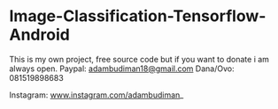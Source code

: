 # Image-Classification-Tensorflow-Android
This is my own project, free source code but if you want to donate i am always open.
Paypal: adambudiman18@gmail.com
Dana/Ovo: 081519898683

Instagram: www.instagram.com/adambudiman_ 
